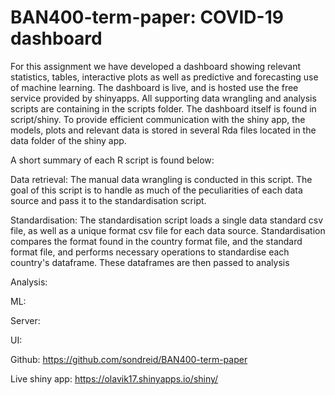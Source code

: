 # BAN400-term-paper: COVID-19 dashboard
For this assignment we have developed a dashboard showing relevant statistics, tables, interactive plots as well as predictive and forecasting use of machine learning.
The dashboard is live, and is hosted use the free service provided by shinyapps. All supporting data wrangling and analysis scripts are containing in the scripts folder. 
The dashboard itself is found in script/shiny. To provide efficient communication with the shiny app, the models, plots and relevant data is stored in several Rda files located in the data folder of the shiny app.

A short summary of each R script is found below:

Data retrieval:
The manual data wrangling is conducted in this script. The goal of this script is to handle as much of the peculiarities of each data source and pass it to the standardisation script.

Standardisation:
The standardisation script loads a single data standard csv file, as well as a unique format csv file for each data source. Standardisation compares the format found in the country format file, and
the standard format file, and performs necessary operations to standardise each country's dataframe.
These dataframes are then passed to analysis

Analysis:


ML:

Server:

UI:


Github:
https://github.com/sondreid/BAN400-term-paper

Live shiny app:
https://olavik17.shinyapps.io/shiny/


